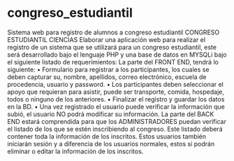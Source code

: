 # congreso_estudiantil
Sistema web para registro de alumnos a congreso estudiantil 
CONGRESO ESTUDIANTIL CIENCIAS
Elaborar una aplicación web para realizar el registro de un sistema que se utilizará
para un congreso estudiantil, este será desarrollado bajo el lenguaje PHP y una
base de datos en MYSQLi bajo el siguiente listado de requerimientos:
La parte del FRONT END, tendrá lo siguiente:
• Formulario para registrar a los participantes, los cuales se deben capturar su,
nombre, apellidos, correo electrónico, escuela de procedencia, usuario y
password.
• Los participantes deben seleccionar el apoyo que requieran para asistir,
puede ser transporte, comida, hospedaje, todos o ninguno de los anteriores.
• Finalizar el registro y guardar los datos en la BD.
• Una vez registrado el usuario puede verificar la información que subió, el
usuario NO podrá modificar su información.
La parte del BACK END estará comprendida para que los ADMINISTRADORES
puedan verificar el listado de los que se estén inscribiendo al congreso. Este listado
deberá contener toda la información de los inscritos. Estos usuarios también
iniciarán sesión y a diferencia de los usuarios normales, estos si podrán eliminar o
editar la información de los inscritos.
